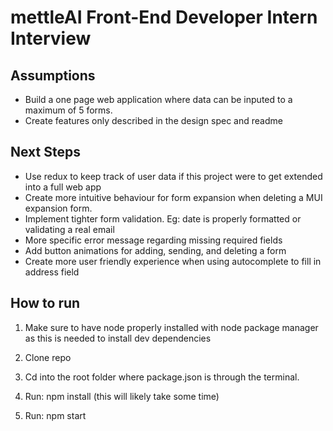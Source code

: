 # mettleAI Front-End Developer Intern Interview

## Assumptions

- Build a one page web application where data can be inputed to a maximum of 5 forms.
- Create features only described in the design spec and readme

## Next Steps

- Use redux to keep track of user data if this project were to get extended into a full web app
- Create more intuitive behaviour for form expansion when deleting a MUI expansion form.
- Implement tighter form validation. Eg: date is properly formatted or validating a real email
- More specific error message regarding missing required fields
- Add button animations for adding, sending, and deleting a form
- Create more user friendly experience when using autocomplete to fill in address field

## How to run

1. Make sure to have node properly installed with node package manager as this is needed to install dev dependencies

2. Clone repo

3. Cd into the root folder where package.json is through the terminal.

4. Run: npm install (this will likely take some time)

5. Run: npm start